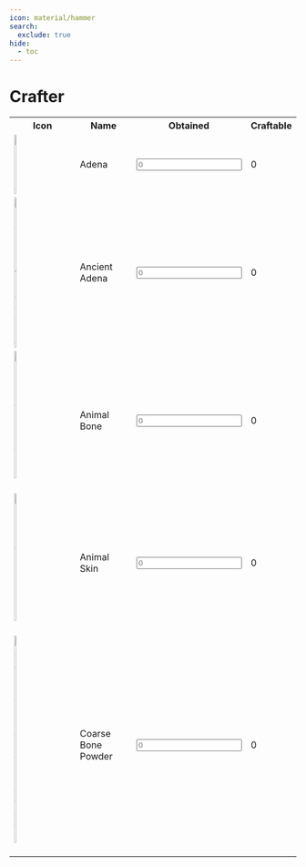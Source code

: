 ```yaml
---
icon: material/hammer
search:
  exclude: true
hide:
  - toc
---
```


# Crafter

<table style="width:100%;" >
<tr>
<th>Icon</th>
<th>Name</th>
<th>Obtained</th>
<th>Craftable</th>
</tr>
<tr>
<td> <a href='https://postimages.org/' target='_blank'><img src='https://i.postimg.cc/3kmt9zvZ/adena.png' width=20% border='0' alt='adena'/></a> </td>
<td>Adena</td>
<td> <input type="number" min="0" placeholder="0" > </td>
<td> 0 </td>

</tr>

<tr >
<td ><a href='https://postimages.org/' target='_blank'><img src='https://i.postimg.cc/phHbqDrm/ancient-adena.png' width=20% alt='ancient-adena'/></a></td>
<td>Ancient Adena</td>
<td> <input type="number" min="0" placeholder="0" > </td>
<td> 0 </td>

</tr>

<tr>
<td><a href="https://postimages.org/" target="_blank"><img src="https://i.postimg.cc/s1xKbMWx/animal-bone.png" width=20% alt="animal-bone"/></a><br/><br/></td>
<td>Animal Bone</td>
<td> <input type="number" min="0" placeholder="0" > </td>
<td> 0 </td>

</tr>

<tr>
<td><a href="https://postimages.org/" target="_blank"><img src="https://i.postimg.cc/BPjgFz3H/animal-skin.png" width=20% alt="animal-skin"/></a><br/><br/></td>
<td>Animal Skin</td>
<td> <input type="number" min="0" placeholder="0" > </td>
<td> 0 </td>

</tr>

<tr>
<td><a href="https://postimages.org/" target="_blank"><img src="https://i.postimg.cc/BLYpX0rJ/coarse-bone-powder.png" width=20% alt="coarse-bone-powder"/></a><br/><br/></td>
<td>Coarse Bone Powder</td>
<td> <input type="number" min="0" placeholder="0" > </td>
<td> 0 </td>

</tr>

</table>
